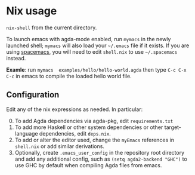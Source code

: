 # Nix usage

`nix-shell` from the current directory.

To launch emacs with agda-mode enabled, run `mymacs` in the newly launched shell;
`mymacs` will also load your `~/.emacs` file if it exists. If you are using
[spacemacs](https://www.spacemacs.org), you will need to edit `shell.nix`
to use `~/.spacemacs` instead.

**Examle**: run `mymacs  examples/hello/hello-world.agda` then type `C-c C-x C-c` in emacs
to compile the loaded hello world file.

## Configuration

Edit any of the nix expressions as needed. In particular:

0. To add Agda dependencies via agda-pkg, edit `requirements.txt` 
1. To add more Haskell or other system dependencies or other
  target-language dependencies, edit `deps.nix`.
2. To add or alter the editor used, change the `myEmacs`
  references in `shell.nix` or add similar derivations.
3. Optionally, create `.emacs_user_config` in the repository root directory and
  add any additional config, such as `(setq agda2-backend "GHC")` to use GHC by
  default when compiling Agda files from emacs.
 
